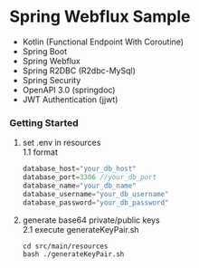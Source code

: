 # Spring Webflux Sample
- Kotlin (Functional Endpoint With Coroutine)
- Spring Boot
- Spring Webflux
- Spring R2DBC (R2dbc-MySql)
- Spring Security
- OpenAPI 3.0 (springdoc)
- JWT Authentication (jjwt)

### Getting Started
1. set .env in resources</br>
  1.1 format
   ```js
   database_host="your_db_host"
   database_port=3306 //your_db_port
   database_name="your_db_name"
   database_username="your_db_username"
   database_password="your_db_password"
   ```

2. generate base64 private/public keys</br>
  2.1 execute generateKeyPair.sh
   ```shell
   cd src/main/resources
   bash ./generateKeyPair.sh
    ```

